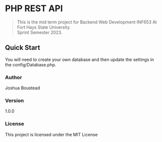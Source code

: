 # PHP REST API

> This is the mid term project for Backend Web Development INF653 At Fort Hays State University. 
> <br>
> Sprint Semester 2023.

## Quick Start

You will need to create your own database and then update the settings in the config/Database.php.

### Author

Joshua Boustead

### Version

1.0.0

### License

This project is licensed under the MIT License
